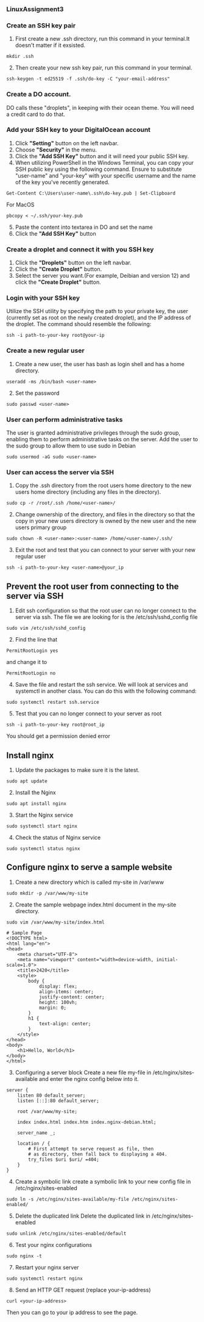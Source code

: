 ### LinuxAssignment3
### Create an SSH key pair
1. First create a new .ssh directory, run this command in your terminal.It doesn't matter if it exsisted.
```
mkdir .ssh
```
2. Then create your new ssh key pair, run this command in your terminal.
```
ssh-keygen -t ed25519 -f .ssh/do-key -C "your-email-address"
```
### Create a DO account. 
DO calls these "droplets", in keeping with their ocean theme.
You will need a credit card to do that.
### Add your SSH key to your DigitalOcean account
1. Click **"Setting"** button on the left navbar.
2. Choose **"Security"** in the menu.
3. Click the **"Add SSH Key"** button and it will need your public SSH key.
4. When utilizing PowerShell in the Windows Terminal, you can copy your SSH public key using the following command. Ensure to substitute "user-name" and "your-key" with your specific username and the name of the key you've recently generated.
```
Get-Content C:\Users\user-name\.ssh\do-key.pub | Set-Clipboard
```
For MacOS
```
pbcopy < ~/.ssh/your-key.pub
```
5. Paste the content into textarea in DO and set the name
6. Click the **"Add SSH Key"** button
### Create a droplet and connect it with you SSH key
1. Click the **"Droplets"** button on the left navbar.
2. Click the **"Create Droplet"** button.
3. Select the server you want.(For example, Deibian and version 12) and click the **"Create Droplet"** button.
### Login with your SSH key
Utilize the SSH utility by specifying the path to your private key, the user (currently set as root on the newly created droplet), and the IP address of the droplet. The command should resemble the following:
```
ssh -i path-to-your-key root@your-ip
```
### Create a new regular user
1. Create a new user, the user has bash as login shell and has a home directory.
``` 
useradd -ms /bin/bash <user-name>
```
2. Set the password
```
sudo passwd <user-name>
```
### User can perform administrative tasks
The user is granted administrative privileges through the sudo group, enabling them to perform administrative tasks on the server.
Add the user to the sudo group to allow them to use sudo in Debian
```
sudo usermod -aG sudo <user-name>
```
### User can access the server via SSH
1. Copy the .ssh directory from the root users home directory to the new users home directory (including any files in the directory).
```
sudo cp -r /root/.ssh /home/<user-name>/
```
2. Change ownership of the directory, and files in the directory so that the copy in your new users directory is owned by the new user and the new users primary group
```
sudo chown -R <user-name>:<user-name> /home/<user-name>/.ssh/
```
3. Exit the root and test that you can connect to your server with your new regular user
```
ssh -i path-to-your-key <user-name>@your_ip
```
## Prevent the root user from connecting to the server via SSH
1. Edit ssh configuration so that the root user can no longer connect to the server via ssh. The file we are looking for is the /etc/ssh/sshd_config file
```
sudo vim /etc/ssh/sshd_config
```
2. Find the line that
```
PermitRootLogin yes
```
and change it to
```
PermitRootLogin no
```
4. Save the file and restart the ssh service. We will look at services and systemctl in another class. You can do this with the following command:
```
sudo systemctl restart ssh.service
```
5. Test that you can no longer connect to your server as root
```
ssh -i path-to-your-key root@root_ip
```
You should get a permission denied error
## Install nginx
1. Update the packages to make sure it is the latest.
```
sudo apt update
```
2. Install the Nginx
```
sudo apt install nginx
```
3. Start the Nginx service
```
sudo systemctl start nginx
```
4. Check the status of Nginx service
```
sudo systemctl status nginx
```
## Configure nginx to serve a sample website
1. Create a new directory which is called my-site in /var/www
```
sudo mkdir -p /var/www/my-site
```
2. Create the sample webpage index.html document in the my-site directory.
```
sudo vim /var/www/my-site/index.html
```
```
# Sample Page
<!DOCTYPE html>
<html lang="en">
<head>
    <meta charset="UTF-8">
    <meta name="viewport" content="width=device-width, initial-scale=1.0">
    <title>2420</title>
    <style>
        body {
            display: flex;
            align-items: center;
            justify-content: center;
            height: 100vh;
            margin: 0;
        }
        h1 {
            text-align: center;
        }
    </style>
</head>
<body>
    <h1>Hello, World</h1>
</body>
</html>
```
3. Configuring a server block
Create a new file my-file in /etc/nginx/sites-available and enter the nginx config below into it.
```
server {
	listen 80 default_server;
	listen [::]:80 default_server;
	
	root /var/www/my-site;
	
	index index.html index.htm index.nginx-debian.html;
	
	server_name _;
	
	location / {
		# First attempt to serve request as file, then
		# as directory, then fall back to displaying a 404.
		try_files $uri $uri/ =404;
	}
}
```
4. Create a symbolic link
create a symbolic link to your new config file in /etc/nginx/sites-enabled
```
sudo ln -s /etc/nginx/sites-available/my-file /etc/nginx/sites-enabled/
```
5. Delete the duplicated link
Delete the duplicated link in /etc/nginx/sites-enabled
```
sudo unlink /etc/nginx/sites-enabled/default
```
6. Test your nginx configurations
```
sudo nginx -t
```
7. Restart your nginx server
```
sudo systemctl restart nginx
```
8. Send an HTTP GET request (replace your-ip-address)
```
curl <your-ip-address>
```
Then you can go to your ip address to see the page.
